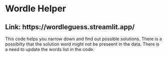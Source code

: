 <h1>Wordle Helper</h1>
<h2>Link: https://wordleguess.streamlit.app/</h2>
This code helps you narrow down and find out possible solutions. There is a possibilty that the solution word might not be preseent in the data. There is a need to update the words list in the code.
